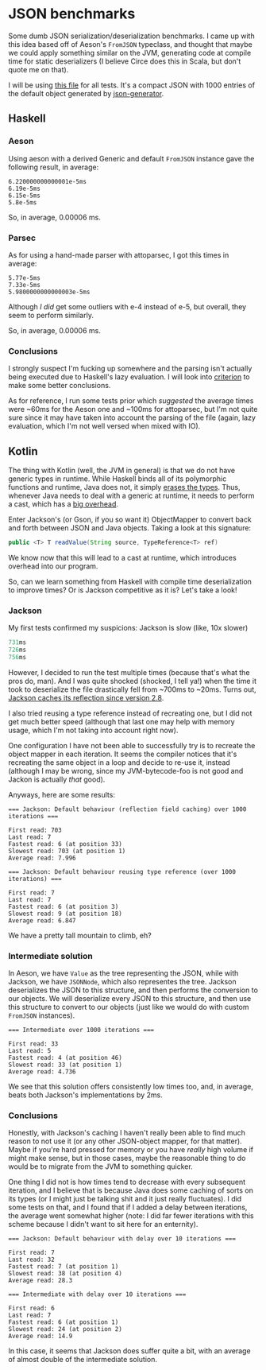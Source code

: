JSON benchmarks
===

Some dumb JSON serialization/deserialization benchmarks. I came up with this idea based off of Aeson's `FromJSON` typeclass, and thought that maybe we could apply something similar on the JVM, generating code at compile time for static deserializers (I believe Circe does this in Scala, but don't quote me on that).

I will be using [this file](json/test.json) for all tests. It's a compact JSON with 1000 entries of the default object generated by [json-generator](https://www.json-generator.com/).

## Haskell

### Aeson
Using aeson with a derived Generic and default `FromJSON` instance gave the following result, in average:
```
6.220000000000001e-5ms
6.19e-5ms
6.15e-5ms
5.8e-5ms
```

So, in average, 0.00006 ms.

### Parsec

As for using a hand-made parser with attoparsec, I got this times in average:

```
5.77e-5ms
7.33e-5ms
5.9800000000000003e-5ms
```

Although _I did_ get some outliers with e-4 instead of e-5, but overall, they seem to perform similarly.

So, in average, 0.00006 ms.

### Conclusions

I strongly suspect I'm fucking up somewhere and the parsing isn't actually being executed due to Haskell's lazy evaluation. I will look into [criterion](https://hackage.haskell.org/package/criterion-0.5.0.0/docs/Criterion-Main.html) to make some better conclusions.

As for reference, I run some tests prior which _suggested_ the average times were ~60ms for the Aeson one and ~100ms for attoparsec, but I'm not quite sure since it may have taken into account the parsing of the file (again, lazy evaluation, which I'm not well versed when mixed with IO).

## Kotlin

The thing with Kotlin (well, the JVM in general) is that we do not have generic types in runtime. While Haskell binds all of its polymorphic functions and runtime, Java does not, it simply [erases the types](https://en.wikipedia.org/wiki/Generics_in_Java#Problems_with_type_erasure). Thus, whenever Java needs to deal with a generic at runtime, it needs to perform a cast, which has a [big overhead](https://stackoverflow.com/questions/2170872/does-java-casting-introduce-overhead-why).

Enter Jackson's (or Gson, if you so want it) ObjectMapper to convert back and forth between JSON and Java objects. Taking a look at this signature:

```java
public <T> T readValue(String source, TypeReference<T> ref)
```

We know now that this will lead to a cast at runtime, which introduces overhead into our program.

So, can we learn something from Haskell with compile time deserialization to improve times? Or is Jackson competitive as it is? Let's take a look!

### Jackson

My first tests confirmed my suspicions: Jackson is slow (like, 10x slower)
```hs
731ms
726ms
756ms
```

However, I decided to run the test multiple times (because that's what the pros do, man). And I was quite shocked (shocked, I tell ya!) when the time it took to deserialize the file drastically fell from ~700ms to ~20ms. Turns out, [Jackson caches its reflection since version 2.8](https://github.com/FasterXML/jackson-module-kotlin/issues/44).

I also tried reusing a type reference instead of recreating one, but I did not get much better speed (although that last one may help with memory usage, which I'm not taking into account right now).

One configuration I have not been able to successfully try is to recreate the object mapper in each iteration. It seems the compiler notices that it's recreating the same object in a loop and decide to re-use it, instead (although I may be wrong, since my JVM-bytecode-foo is not good and Jackon is actually _that_ good).

Anyways, here are some results:
```
=== Jackson: Default behaviour (reflection field caching) over 1000 iterations ===

First read: 703
Last read: 7
Fastest read: 6 (at position 33)
Slowest read: 703 (at position 1)
Average read: 7.996

=== Jackson: Default behaviour reusing type reference (over 1000 iterations) ===

First read: 7
Last read: 7
Fastest read: 6 (at position 3)
Slowest read: 9 (at position 18)
Average read: 6.847

```

We have a pretty tall mountain to climb, eh?

### Intermediate solution

In Aeson, we have `Value` as the tree representing the JSON, while with Jackson, we have `JSONNode`, which also representes the tree. Jackson deserializes the JSON to this structure, and then performs the conversion to our objects. We will deserialize every JSON to this structure, and then use this structure to convert to our objects (just like we would do with custom `FromJSON` instances).

```
=== Intermediate over 1000 iterations ===

First read: 33
Last read: 5
Fastest read: 4 (at position 46)
Slowest read: 33 (at position 1)
Average read: 4.736
```

We see that this solution offers consistently low times too, and, in average, beats both Jackson's implementations by 2ms.

### Conclusions

Honestly, with Jackson's caching I haven't really been able to find much reason to not use it (or any other JSON-object mapper, for that matter). Maybe if you're hard pressed for memory or you have _really_ high volume if might make sense, but in those cases, maybe the reasonable thing to do would be to migrate from the JVM to something quicker.

One thing I did not is how times tend to decrease with every subsequent  iteration, and I believe that is because Java does some caching of sorts on its types (or I might just be talking shit and it just really fluctuates). I did some tests on that, and I found that if I added a delay between iterations, the average went somewhat higher (note: I did far fewer iterations with this scheme because I didn't want to sit here for an enternity).

```
=== Jackson: Default behaviour with delay over 10 iterations ===

First read: 7
Last read: 32
Fastest read: 7 (at position 1)
Slowest read: 38 (at position 4)
Average read: 28.3

=== Intermediate with delay over 10 iterations ===

First read: 6
Last read: 7
Fastest read: 6 (at position 1)
Slowest read: 24 (at position 2)
Average read: 14.9
```

In this case, it seems that Jackson does suffer quite a bit, with an average of almost double of the intermediate solution.
